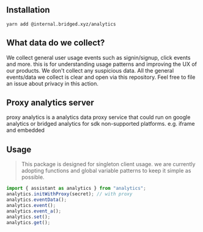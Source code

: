 ## Installation

```
yarn add @internal.bridged.xyz/analytics
```

## What data do we collect?

We collect general user usage events such as signin/signup, click events and more. this is for understanding usage patterns and improving the UX of our products.
We don't collect any suspicious data. All the general events/data we collect is clear and open via this repository. Feel free to file an issue about privacy in this action.

## Proxy analytics server

proxy analytics is a analytics data proxy service that could run on google analytics or bridged analytics for sdk non-supported platforms. e.g. iframe and embedded

## Usage

> This package is designed for singleton client usage. we are currently adopting functions and global variable patterns to keep it simple as possible.

```ts
import { assistant as analytics } from "analytics";
analytics.initWithProxy(secret); // with proxy
analytics.eventData();
analytics.event();
analytics.event_a();
analytics.set();
analytics.get();
```
